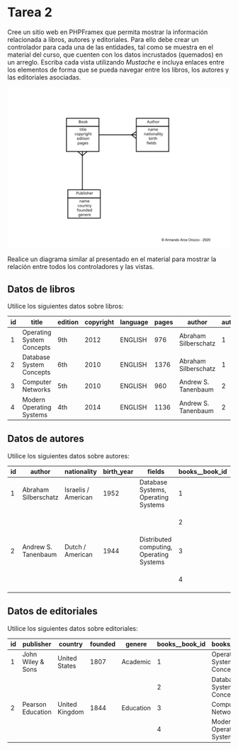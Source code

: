 # Tarea 2

Cree un sitio web en PHPFramex que permita mostrar la información relacionada a libros, autores y editoriales. Para ello debe crear un controlador para cada una de las entidades, tal como se muestra en el material del curso, que cuenten con los datos incrustados (quemados) en un arreglo. Escriba cada vista utilizando *Mustache* e incluya enlaces entre los elementos de forma que se pueda navegar entre los libros, los autores y las editoriales asociadas.

![](booksimage.svg)

Realice un diagrama similar al presentado en el material para mostrar la relación entre todos los controladores y las vistas.

## Datos de libros

Utilice los siguientes datos sobre libros:

|id|title            |edition       |copyright|language |pages|author                   |author_id|publisher        |publisher_id|
|---|-----------------|--------------|---------|---------|-----|-------------------------|---------|-----------------|------------|
|1  |Operating System Concepts|9th           |2012     |ENGLISH  |976  |Abraham Silberschatz     |1        |John Wiley & Sons|1           |
|2  |Database System Concepts|6th           |2010     |ENGLISH  |1376 |Abraham Silberschatz     |1        |John Wiley & Sons|1           |
|3  |Computer Networks|5th           |2010     |ENGLISH  |960  |Andrew S. Tanenbaum      |2        |Pearson Education|2           |
|4  |Modern Operating Systems|4th           |2014     |ENGLISH  |1136 |Andrew S. Tanenbaum      |2        |Pearson Education|2           |

## Datos de autores

Utilice los siguientes datos sobre autores:

|id|author           |nationality   |birth_year|fields   |books__book_id|books__title             |
|---|-----------------|--------------|----------|---------|--------------|-------------------------|
|1  |Abraham Silberschatz|Israelis / American|1952      |Database Systems, Operating Systems|1             |Operating System Concepts|
|   |                 |              |          |         |2             |Database System Concepts |
|2  |Andrew S. Tanenbaum|Dutch / American|1944      |Distributed computing, Operating Systems|3             |Computer Networks        |
|   |                 |              |          |         |4             |Modern Operating Systems |

## Datos de editoriales

Utilice los siguientes datos sobre editoriales:

|id|publisher        |country       |founded|genere   |books__book_id|books__title             |
|---|-----------------|--------------|-------|---------|--------------|-------------------------|
|1  |John Wiley & Sons|United States |1807   |Academic |1             |Operating System Concepts|
|   |                 |              |       |         |2             |Database System Concepts |
|2  |Pearson Education|United Kingdom|1844   |Education|3             |Computer Networks        |
|   |                 |              |       |         |4             |Modern Operating Systems |